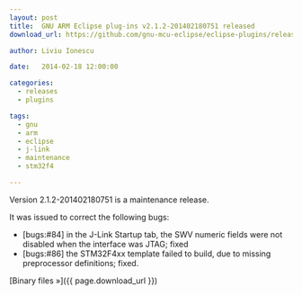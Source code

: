 ```yaml
---
layout: post
title:  GNU ARM Eclipse plug-ins v2.1.2-201402180751 released
download_url: https://github.com/gnu-mcu-eclipse/eclipse-plugins/releases/tag/v2.1.2-201402180751

author: Liviu Ionescu

date:   2014-02-18 12:00:00

categories:
  - releases
  - plugins

tags:
  - gnu
  - arm
  - eclipse
  - j-link
  - maintenance
  - stm32f4

---
```


Version 2.1.2-201402180751 is a maintenance release.

It was issued to correct the following bugs:

* [bugs:#84] in the J-Link Startup tab, the SWV numeric fields were not disabled when the interface was JTAG; fixed
* [bugs:#86] the STM32F4xx template failed to build, due to missing preprocessor definitions; fixed.

[Binary files »]({{ page.download_url }})
